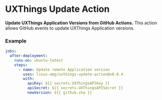 # UXThings Update Action

**Update UXThings Application Versions from GitHub Actions.** This action allows GitHub events to update UXThings Application versions.

### Example
```yaml
jobs:
  after-deployment:
    runs-on: ubuntu-latest
    steps:
      - name: Update remote Application version
        uses: linus-amg/uxthings-update-action@v0.0.4
        with:
          apiKey: ${{ secrets.UXThingsAPIKey }}
          apiSecret: ${{ secrets.UXThingsAPISecret }}
          newVersion: ${{ github.sha }}
```
